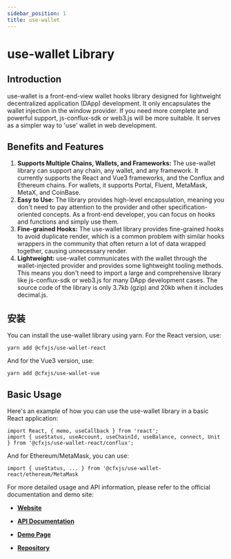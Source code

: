 ```yaml
---
sidebar_position: 1
title: use-wallet
---
```


# use-wallet Library

## Introduction

use-wallet is a front-end-view wallet hooks library designed for lightweight decentralized application (DApp) development. It only encapsulates the wallet injection in the window provider. If you need more complete and powerful support, js-conflux-sdk or web3.js will be more suitable. It serves as a simpler way to 'use' wallet in web development.

## Benefits and Features

1. **Supports Multiple Chains, Wallets, and Frameworks:** The use-wallet library can support any chain, any wallet, and any framework. It currently supports the React and Vue3 frameworks, and the Conflux and Ethereum chains. For wallets, it supports Portal, Fluent, MetaMask, MetaX, and CoinBase.
2. **Easy to Use:** The library provides high-level encapsulation, meaning you don't need to pay attention to the provider and other specification-oriented concepts. As a front-end developer, you can focus on hooks and functions and simply use them.
3. **Fine-grained Hooks:** The use-wallet library provides fine-grained hooks to avoid duplicate render, which is a common problem with similar hooks wrappers in the community that often return a lot of data wrapped together, causing unnecessary render.
4. **Lightweight:** use-wallet communicates with the wallet through the wallet-injected provider and provides some lightweight tooling methods. This means you don't need to import a large and comprehensive library like js-conflux-sdk or web3.js for many DApp development cases. The source code of the library is only 3.7kb (gzip) and 20kb when it includes decimal.js.

## 安装

You can install the use-wallet library using yarn. For the React version, use:

```
yarn add @cfxjs/use-wallet-react
```

And for the Vue3 version, use:

```
yarn add @cfxjs/use-wallet-vue
```

## Basic Usage

Here's an example of how you can use the use-wallet library in a basic React application:

```
import React, { memo, useCallback } from 'react';
import { useStatus, useAccount, useChainId, useBalance, connect, Unit } from '@cfxjs/use-wallet-react/conflux';
```

And for Ethereum/MetaMask, you can use:

```
import { useStatus, ... } from '@cfxjs/use-wallet-react/ethereum/MetaMask
```

For more detailed usage and API information, please refer to the official documentation and demo site:

- [**Website**](https://use-wallet.fluentwallet.dev/#/)

- [**API Documentation**](https://use-wallet.fluentwallet.dev/#/api/react)

- [**Demo Page**](https://use-wallet.fluentwallet.dev/#/demo)

- [**Repository**](https://github.com/Conflux-Chain/use-wallet)
